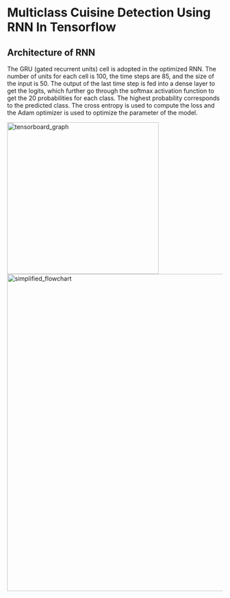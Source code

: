 # Multiclass Cuisine Detection Using RNN In Tensorflow

## Architecture of RNN

The GRU (gated recurrent units) cell is adopted in the optimized RNN. The number of units for each cell is 100, the time steps are 85, and the size of the input is 50. The output of the last time step is fed into a dense layer to get the logits, which further go through the softmax activation function to get the 20 probabilities for each class. The highest probability corresponds to the predicted class. The cross entropy is used to compute the loss and the Adam optimizer is used to optimize the parameter of the model. 

<img width="354" alt="tensorboard_graph" src="https://user-images.githubusercontent.com/42804316/57659200-7853df80-75af-11e9-986c-a9a574eb965d.png"> <img width="740" alt="simplified_flowchart" src="https://user-images.githubusercontent.com/42804316/57659217-873a9200-75af-11e9-9160-34fa736c1a5e.png">
